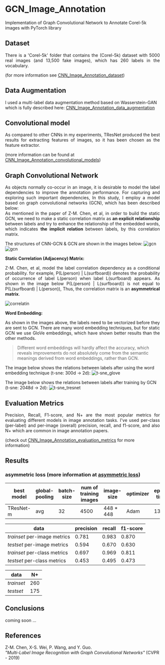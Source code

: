 # GCN_Image_Annotation
Implementation of Graph Convolutional Network to Annotate Corel-5k images with PyTorch library

## Dataset
<div align="justify"> There is a 'Corel-5k' folder that contains the (Corel-5k) dataset with 5000 real images (and 13,500 fake images), which has 260 labels in the vocabulary. </div>

(for more information see [CNN_Image_Annotation_dataset](https://github.com/parham1998/CNN_Image_Annotaion#dataset))

## Data Augmentation
I used a multi-label data augmentation method based on Wasserstein-GAN which is fully described here: [CNN_Image_Annotation_data_augmentation](https://github.com/parham1998/CNN_Image_Annotaion#data-augmentation)

## Convolutional model
<div align="justify"> As compared to other CNNs in my experiments, TResNet produced the best results for extracting features of images, so it has been chosen as the feature extractor. </div>

(more information can be found at  [CNN_Image_Annotation_convolutional_models](https://github.com/parham1998/CNN_Image_Annotaion#convolutional-models))

## Graph Convolutional Network
<div align="justify"> As objects normally co-occur in an image, it is desirable to model the label dependencies to improve the annotation performance.
For capturing and exploring such important dependencies, In this study, I employ a model based on graph convolutional networks (GCN), which has been described below: </div>

<div align="justify"> As mentioned in the paper of Z-M. Chen, et al, in order to build the static GCN, we need to make a static correlation matrix as <strong> an explicit relationship </strong> between labels and try to enhance the relationship of the embedded words, which indicates <strong> the implicit relation </strong> between labels, by this correlation matrix. </div>

The structures of CNN-GCN & GCN are shown in the images below:
![gcn](https://user-images.githubusercontent.com/85555218/173224754-5c02046d-133b-4c75-8162-261f911fba05.png)
![gcn](https://user-images.githubusercontent.com/85555218/173225823-6846cc2e-1579-43a2-9cbe-cb2e926a2955.png)

**Static Correlation (Adjacency) Matrix:** <br >
<div align="justify">  Z-M. Chen, et al, model the label correlation dependency as a conditional probability. for example, P(L(person) | L(surfboard)) denotes the probability of occurrence of label L(person) when label L(surfboard) appears. As shown in the image below P(L(person) | L(surfboard))  is not equal to P(L(surfboard) | L(person)), Thus, the correlation matrix is an <strong> asymmetrical matrix</strong>. </div>

![correlatin](https://user-images.githubusercontent.com/85555218/173229994-003412ec-94a8-42be-9df9-5f5798817efc.png)

**Word Embedding:** <br >
<div align="justify"> As shown in the images above, the labels need to be vectorized before they are sent to GCN. There are many word embedding techniques, but for static GCN we use GloVe embeddings, which have shown better results than the other methods. </div>

> Different word embeddings will hardly affect the accuracy, which reveals improvements do not absolutely come from the semantic meanings derived from word embeddings, rather than GCN.
  
The image below shows the relations between labels after using the word embedding technique (t-sne: 300d -> 2d):
![t-sne_glove](https://user-images.githubusercontent.com/85555218/173232298-77d5d410-16c8-4439-b649-36db158cacb7.png)

The image below shows the relations between labels after training by GCN (t-sne: 2048d -> 2d):
![t-sne_tresnet](https://user-images.githubusercontent.com/85555218/183426014-88af0b6c-5523-468f-83e2-dd158f0f5e14.png)

## Evaluation Metrics
<div align="justify"> Precision, Recall, F1-score, and N+ are the most popular metrics for evaluating different models in image annotation tasks.
I've used per-class (per-label) and per-image (overall) precision, recall, and f1-score, and also N+ which are common in image annotation papers. </div>

(check out [CNN_Image_Annotation_evaluation_metrics](https://github.com/parham1998/CNN_Image_Annotaion#evaluation-metrics) for more information)

## Results
### asymmetric loss (more information at [asymmetric loss](https://github.com/parham1998/CNN_Image_Annotaion#3-asymmetric-loss))

best model | global-pooling | batch-size | num of training images | image-size | optimizer | epoch time | 𝛾+ | 𝛾- | m 
------------ | ------------ | ------------- | ------------- | ------------- | ------------- | ------------- | ------------- | ------------- | -------------
TResNet-m | avg | 32 | 4500 | 448 * 448 | Adam | 135s | 0 | 4 | 0.05
  
data | precision | recall | f1-score 
------------ | ------------- | ------------- | -------------
*trainset* per-image metrics | 0.781 | 0.983 | 0.870 
*testset* per-image metrics | 0.594  | 0.670 | 0.630
*trainset* per-class metrics | 0.697  | 0.969 | 0.811
*testset* per-class metrics | 0.453 | 0.495 | 0.473

data | N+ 
------------ | ------------- 
*trainset* | 260
*testset* | 175

## Conclusions
coming soon ...

## References
Z-M. Chen, X-S. Wei, P. Wang, and Y. Guo. <br />
*"Multi-Label Image Recognition with Graph Convolutional Networks"* (CVPR - 2019)
